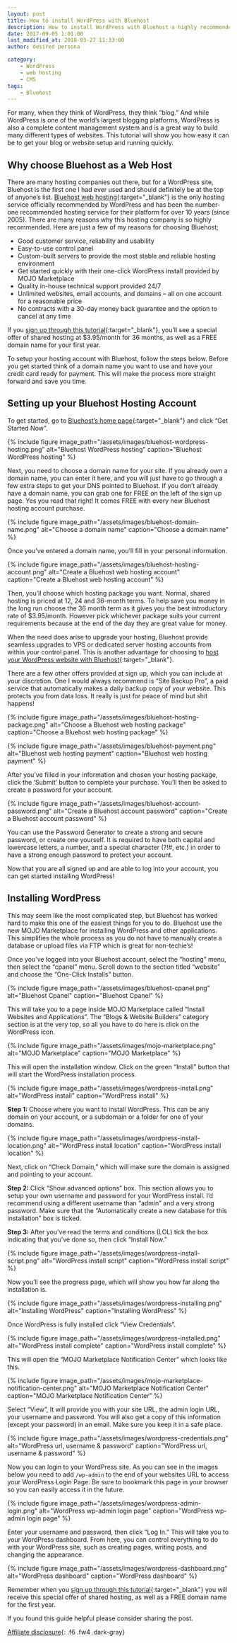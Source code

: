 ```yaml
---
layout: post
title: How to install WordPress with Bluehost
description: How to install WordPress with Bluehost a highly recommended web hosting company. Learn how to buy Bluehost hosting and install WordPress in 5 minutes.
date: 2017-09-05 1:01:00
last_modified_at: 2018-03-27 11:33:00
author: desired persona

category:
    - WordPress
    - web hosting
    - CMS
tags:
    - Bluehost
---
```


For many, when they think of WordPress, they think “blog.” And while WordPress is one of the world’s largest blogging platforms, WordPress is also a complete content management system and is a great way to build many different types of websites. This tutorial will show you how easy it can be to get your blog or website setup and running quickly.

## Why choose Bluehost as a Web Host
There are many hosting companies out there, but for a WordPress site, Bluehost is the first one I had ever used and should definitely be at the top of anyone’s list. [Bluehost web hosting](https://desiredpersona.com/bluehost/){:target="_blank"} is the only hosting service officially recommended by WordPress and has been the number-one recommended hosting service for their platform for over 10 years (since 2005). There are many reasons why this hosting company is so highly recommended. Here are just a few of my reasons for choosing Bluehost;

- Good customer service, reliability and usability
- Easy-to-use control panel
- Custom-built servers to provide the most stable and reliable hosting environment
- Get started quickly with their one-click WordPress install provided by MOJO Marketplace
- Quality in-house technical support provided 24/7
- Unlimited websites, email accounts, and domains – all on one account for a reasonable price
- No contracts with a 30-day money back guarantee and the option to cancel at any time

If you [sign up through this tutorial](https://desiredpersona.com/bluehost/){:target="_blank"}, you’ll see a special offer of shared hosting at $3.95/month for 36 months, as well as a FREE domain name for your first year.

To setup your hosting account with Bluehost, follow the steps below. Before you get started think of a domain name you want to use and have your credit card ready for payment. This will make the process more straight forward and save you time.

## Setting up your Bluehost Hosting Account
To get started, go to [Bluehost’s home page](https://desiredpersona.com/bluehost/){:target="_blank"} and click “Get Started Now”.


{% include figure image_path="/assets/images/bluehost-wordpress-hosting.png" alt="Bluehost WordPress hosting" caption="Bluehost WordPress hosting" %}

Next, you need to choose a domain name for your site. If you already own a domain name, you can enter it here, and you will just have to go through a few extra steps to get your DNS pointed to Bluehost. If you don’t already have a domain name, you can grab one for FREE on the left of the sign up page.  Yes you read that right! It comes FREE with every new Bluehost hosting account purchase.

{% include figure image_path="/assets/images/bluehost-domain-name.png" alt="Choose a domain name" caption="Choose a domain name" %}

Once you’ve entered a domain name, you’ll fill in your personal information.

{% include figure image_path="/assets/images/bluehost-hosting-account.png" alt="Create a Bluehost web hosting account" caption="Create a Bluehost web hosting account" %}

Then, you’ll choose which hosting package you want. Normal, shared hosting is priced at 12, 24 and 36-month terms. To help save you money in the long run choose the 36 month term as it gives you the best introductory rate of $3.95/month. However pick whichever package suits your current requirements because at the end of the day they are great value for money.

When the need does arise to upgrade your hosting, Bluehost provide seamless upgrades to VPS or dedicated server hosting accounts from within your control panel. This is another advantage for choosing to [host your WordPress website with Bluehost](https://desiredpersona.com/bluehost/){:target="_blank"}.

There are a few other offers provided at sign up, which you can include at your discretion. One I would always recommend is “Site Backup Pro”, a paid service that automatically makes a daily backup copy of your website. This protects you from data loss. It really is just for peace of mind but shit happens!

{% include figure image_path="/assets/images/bluehost-hosting-package.png" alt="Choose a Bluehost web hosting package" caption="Choose a Bluehost web hosting package" %}

{% include figure image_path="/assets/images/bluehost-payment.png" alt="Bluehost web hosting payment" caption="Bluehost web hosting payment" %}

After you’ve filled in your information and chosen your hosting package, click the ‘Submit’ button to complete your purchase. You’ll then be asked to create a password for your account.

{% include figure image_path="/assets/images/bluehost-account-password.png" alt="Create a Bluehost account password" caption="Create a Bluehost account password" %}

You can use the Password Generator to create a strong and secure password, or create one yourself. It is required to have both capital and lowercase letters, a number, and a special character (?!#, etc.) in order to have a strong enough password to protect your account.

Now that you are all signed up and are able to log into your account, you can get started installing WordPress!

## Installing WordPress
This may seem like the most complicated step, but Bluehost has worked hard to make this one of the easiest things for you to do. Bluehost use the new MOJO Marketplace for installing WordPress and other applications. This simplifies the whole process as you do not have to manually create a database or upload files via FTP which is great for non-techie’s!

Once you’ve logged into your Bluehost account, select the “hosting” menu, then select the “cpanel” menu. Scroll down to the section titled “website” and choose the “One-Click Installs” button.

{% include figure image_path="/assets/images/bluehost-cpanel.png" alt="Bluehost Cpanel" caption="Bluehost Cpanel" %}

This will take you to a page inside MOJO Marketplace called “Install Websites and Applications”. The “Blogs & Website Builders” category section is at the very top, so all you have to do here is click on the WordPress icon.

{% include figure image_path="/assets/images/mojo-marketplace.png" alt="MOJO Marketplace" caption="MOJO Marketplace" %}

This will open the installation window. Click on the green “Install” button that will start the WordPress installation process.

{% include figure image_path="/assets/images/wordpress-install.png" alt="WordPress install" caption="WordPress install" %}

**Step 1:** Choose where you want to install WordPress. This can be any domain on your account, or a subdomain or a folder for one of your domains.

{% include figure image_path="/assets/images/wordpress-install-location.png" alt="WordPress install location" caption="WordPress install location" %}

Next, click on “Check Domain,” which will make sure the domain is assigned and pointing to your account.

**Step 2:** Click “Show advanced options” box. This section allows you to setup your own username and password for your WordPress install. I’d recommend using a different username than “admin” and a very strong password. Make sure that the “Automatically create a new database for this installation” box is ticked.

**Step 3:** After you’ve read the terms and conditions (LOL) tick the box indicating that you’ve done so, then click “Install Now.”

{% include figure image_path="/assets/images/wordpress-install-script.png" alt="WordPress install script" caption="WordPress install script" %}

Now you’ll see the progress page, which will show you how far along the installation is.

{% include figure image_path="/assets/images/wordpress-installing.png" alt="Installing WordPress" caption="Installing WordPress" %}

Once WordPress is fully installed click “View Credentials”.

{% include figure image_path="/assets/images/wordpress-installed.png" alt="WordPress install complete" caption="WordPress install complete" %}

This will open the “MOJO Marketplace Notification Center” which looks like this.

{% include figure image_path="/assets/images/mojo-marketplace-notification-center.png" alt="MOJO Marketplace Notification Center" caption="MOJO Marketplace Notification Center" %}

Select “View”, It will provide you with your site URL, the admin login URL, your username and password. You will also get a copy of this information (except your password) in an email. Make sure you keep it in a safe place.

{% include figure image_path="/assets/images/wordpress-credentials.png" alt="WordPress url, username & password" caption="WordPress url, username & password" %}

Now you can login to your WordPress site. As you can see in the images below you need to add `/wp-admin` to the end of your websites URL to access your WordPress Login Page. Be sure to bookmark this page in your browser so you can easily access it in the future.

{% include figure image_path="/assets/images/wordpress-admin-login.png" alt="WordPress wp-admin login page" caption="WordPress wp-admin login page" %}

Enter your username and password, then click “Log In.” This will take you to your WordPress dashboard. From here, you can control everything to do with your WordPress site, such as creating pages, writing posts, and changing the appearance.

{% include figure image_path="/assets/images/wordpress-dashboard.png" alt="WordPress dashboard" caption="WordPress dashboard" %}

Remember when you [sign up through this tutorial](https://desiredpersona.com/bluehost/){:target="_blank"} you will receive this special offer of shared hosting, as well as a FREE domain name for the first year.

If you found this guide helpful please consider sharing the post.

[Affiliate disclosure](/links/){: .f6 .fw4 .dark-gray}